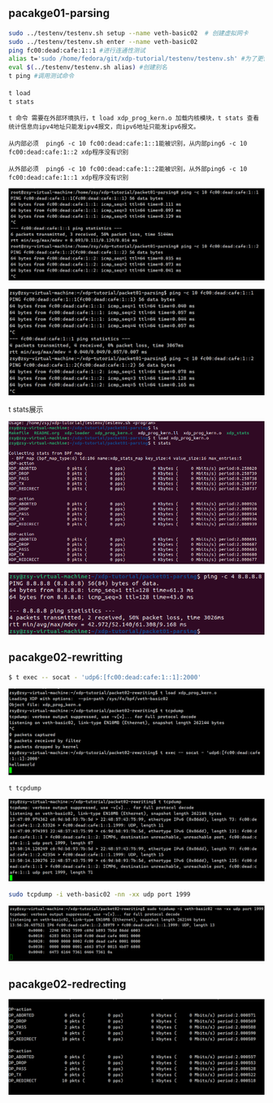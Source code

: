 <!--
 * @Author: rookiezsy 2425708330@qq.com
 * @Date: 2024-12-29 11:18:57
 * @LastEditors: rookiezsy 2425708330@qq.com
 * @LastEditTime: 2025-03-25 12:10:21
 * @FilePath: \xdp-tutorial\笔记\package\命令.md
 * @Description: 这是默认设置,请设置`customMade`, 打开koroFileHeader查看配置 进行设置: https://github.com/OBKoro1/koro1FileHeader/wiki/%E9%85%8D%E7%BD%AE
-->
## pacakge01-parsing

```bash
sudo ../testenv/testenv.sh setup --name veth-basic02  # 创建虚拟网卡
sudo ../testenv/testenv.sh enter --name veth-basic02
ping fc00:dead:cafe:1::1 #进行连通性测试
alias t='sudo /home/fedora/git/xdp-tutorial/testenv/testenv.sh' #为了更快速地访问 testenv.sh 脚本，创建一个 shell 别名
eval $(../testenv/testenv.sh alias) #创建别名
t ping #调用测试命令

t load 
t stats

```
    
    t 命令 需要在外部环境执行，t load xdp_prog_kern.o 加载内核模块，t stats 查看统计信息向ipv4地址只能发ipv4报文，向ipv6地址只能发ipv6报文。

    从内部必须  ping6 -c 10 fc00:dead:cafe:1::1能被识别，从内部ping6 -c 10 fc00:dead:cafe:1::2 xdp程序没有识别

    从外部必须  ping6 -c 10 fc00:dead:cafe:1::2能被识别，从外部ping6 -c 10 fc00:dead:cafe:1::1 xdp程序没有识别
    
![alt text](image-3.png)

![alt text](image-4.png)

t stats展示

![alt text](image.png)

![alt text](image-1.png)

## pacakge02-rewritting



```bash
$ t exec -- socat - 'udp6:[fc00:dead:cafe:1::1]:2000'

```

![alt text](image-5.png)

```bash
t tcpdump
```
![alt text](image-6.png)

```bash
sudo tcpdump -i veth-basic02 -nn -xx udp port 1999
```
![alt text](image-7.png)

## pacakge02-redrecting

![alt text](image-8.png)